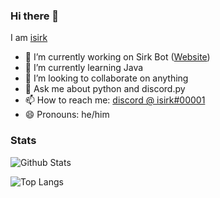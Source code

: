 ### Hi there 👋

I am [isirk](https://asksirk.com)

- 🔭 I’m currently working on Sirk Bot ([Website](https://asksirk.com/bot/))
- 🌱 I’m currently learning Java
- 👯 I’m looking to collaborate on anything
- 💬 Ask me about python and discord.py
- 📫 How to reach me: [discord @ isirk#00001](https://discord.com/users/542405601255489537)
- 😄 Pronouns: he/him
  
### Stats

![Github Stats](https://github-readme-stats.vercel.app/api?username=isirk&show_icons=true&theme=algolia&include_all_commits=true&hide_border=true)

![Top Langs](https://github-readme-stats.vercel.app/api/top-langs/?username=isirk&layout=compact&theme=algolia&hide_border=true)
